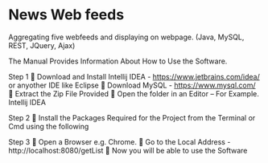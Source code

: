 # News Web feeds
Aggregating five webfeeds and displaying on webpage. (Java, MySQL, REST, JQuery, Ajax)


The Manual Provides Information About How to Use the Software.

Step 1
 Download and Install Intellij IDEA -  https://www.jetbrains.com/idea/ or anyother IDE like Eclipse
 Download MySQL - https://www.mysql.com/
 Extract the Zip File Provided
 Open the folder in an Editor – For Example. Intellij IDEA

Step 2
 Install the Packages Required for the Project from the Terminal or Cmd using the following

Step 3
 Open a Browser e.g. Chrome.
 Go to the Local Address - http://localhost:8080/getList
 Now you will be able to use the Software
